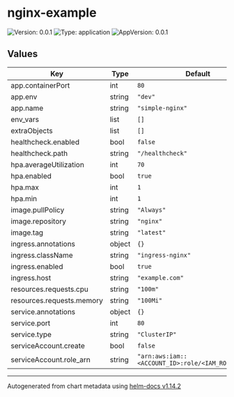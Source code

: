 # nginx-example

![Version: 0.0.1](https://img.shields.io/badge/Version-0.0.1-informational?style=flat-square) ![Type: application](https://img.shields.io/badge/Type-application-informational?style=flat-square) ![AppVersion: 0.0.1](https://img.shields.io/badge/AppVersion-0.0.1-informational?style=flat-square)

## Values

| Key | Type | Default | Description |
|-----|------|---------|-------------|
| app.containerPort | int | `80` |  |
| app.env | string | `"dev"` |  |
| app.name | string | `"simple-nginx"` |  |
| env_vars | list | `[]` |  |
| extraObjects | list | `[]` |  |
| healthcheck.enabled | bool | `false` |  |
| healthcheck.path | string | `"/healthcheck"` |  |
| hpa.averageUtilization | int | `70` |  |
| hpa.enabled | bool | `true` |  |
| hpa.max | int | `1` |  |
| hpa.min | int | `1` |  |
| image.pullPolicy | string | `"Always"` |  |
| image.repository | string | `"nginx"` |  |
| image.tag | string | `"latest"` |  |
| ingress.annotations | object | `{}` |  |
| ingress.className | string | `"ingress-nginx"` |  |
| ingress.enabled | bool | `true` |  |
| ingress.host | string | `"example.com"` |  |
| resources.requests.cpu | string | `"100m"` |  |
| resources.requests.memory | string | `"100Mi"` |  |
| service.annotations | object | `{}` |  |
| service.port | int | `80` |  |
| service.type | string | `"ClusterIP"` |  |
| serviceAccount.create | bool | `false` |  |
| serviceAccount.role_arn | string | `"arn:aws:iam::<ACCOUNT_ID>:role/<IAM_ROLE_NAME>"` |  |

----------------------------------------------
Autogenerated from chart metadata using [helm-docs v1.14.2](https://github.com/norwoodj/helm-docs/releases/v1.14.2)
